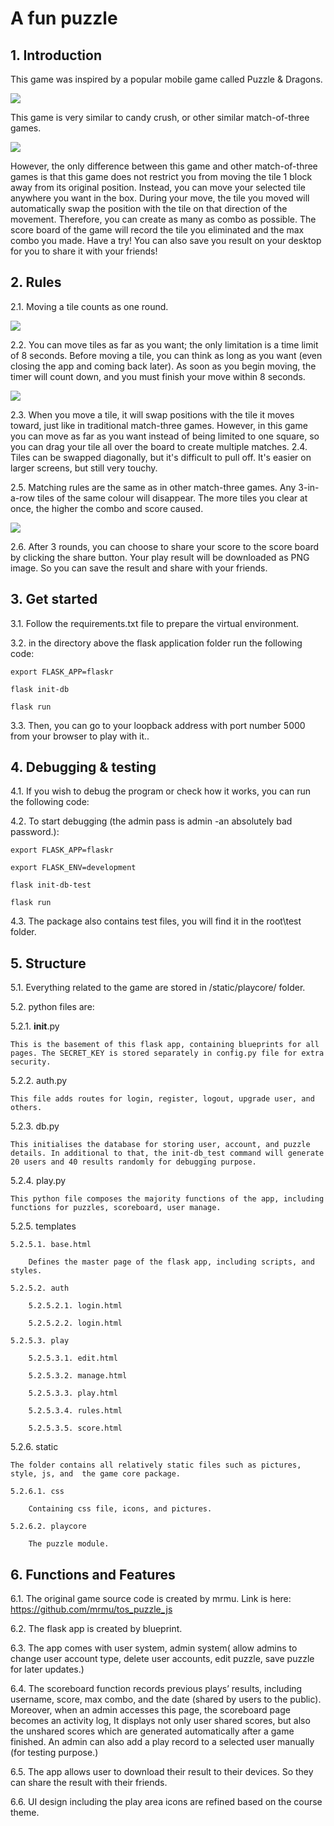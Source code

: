 # A fun puzzle

## 1. Introduction
This game was inspired by a popular mobile game called Puzzle & Dragons.

![](/flaskapp_project2/flaskapp/md_file_images/puzzleanddragons.jpeg)

This game is very similar to candy crush, or other similar match-of-three games.

![](/flaskapp_project2/flaskapp/md_file_images/candy_crush.jpeg)

However, the only difference between this game and other match-of-three games is that this game does not restrict you from moving the tile 1 block away from its original position. Instead, you can move your selected tile anywhere you want in the box. During your move, the tile you moved will automatically swap the position with the tile on that direction of the movement. Therefore, you can create as many as combo as possible.
The score board of the game will record the tile you eliminated and the max combo you made.
Have a try! You can also save you result on your desktop for you to share it with your friends!


## 2. Rules
2.1.  Moving a tile counts as one round.

![](/flaskapp_project2/flaskapp/md_file_images/movedemo.gif)

2.2. You can move tiles as far as you want; the only limitation is a time limit of 8 seconds. Before moving a tile, you can think as long as you want (even closing the app and coming back later). As soon as you begin moving, the timer will count down, and you must finish your move within 8 seconds.

![](/flaskapp_project2/flaskapp/md_file_images/timedemo.gif)

2.3. When you move a tile, it will swap positions with the tile it moves toward, just like in traditional match-three games. However, in this game you can move as far as you want instead of being limited to one square, so you can drag your tile all over the board to create multiple matches.
2.4. Tiles can be swapped diagonally, but it's difficult to pull off. It's easier on larger screens, but still very touchy.

2.5. Matching rules are the same as in other match-three games. Any 3-in-a-row tiles of the same colour will disappear. The more tiles you clear at once, the higher the combo and score caused.

![](/flaskapp_project2/flaskapp/md_file_images/combodemo.gif)

2.6. After 3 rounds, you can choose to share your score to the score board by clicking the share button. Your play result will be downloaded as PNG image. So you can save the result and share with your friends.  


## 3. Get started

3.1. Follow the requirements.txt file to prepare the virtual environment.

3.2. in the directory above the flask application folder run the following code:

`export FLASK_APP=flaskr`

`flask init-db`

`flask run`

3.3. Then, you can go to your loopback address with port number 5000 from your browser to play with it..


## 4. Debugging & testing
4.1. If you wish to debug the program or check how it works, you can run the following code:

4.2. To start debugging (the admin pass is admin -an absolutely bad password.):

`export FLASK_APP=flaskr`

`export FLASK_ENV=development`

`flask init-db-test`

`flask run`

4.3. The package also contains test files, you will find it in the root\test folder.

## 5. Structure
5.1. Everything related to the game are stored in /static/playcore/ folder.

5.2. python files are:

5.2.1. __init__.py

	This is the basement of this flask app, containing blueprints for all pages. The SECRET_KEY is stored separately in config.py file for extra security.

5.2.2. auth.py

	This file adds routes for login, register, logout, upgrade user, and others.

5.2.3. db.py

	This initialises the database for storing user, account, and puzzle details. In additional to that, the init-db_test command will generate 20 users and 40 results randomly for debugging purpose.

5.2.4. play.py

	This python file composes the majority functions of the app, including functions for puzzles, scoreboard, user manage.

5.2.5. templates

	5.2.5.1. base.html

		Defines the master page of the flask app, including scripts, and styles.

	5.2.5.2. auth

		5.2.5.2.1. login.html

		5.2.5.2.2. login.html

	5.2.5.3. play

		5.2.5.3.1. edit.html

		5.2.5.3.2. manage.html

		5.2.5.3.3. play.html

		5.2.5.3.4. rules.html

		5.2.5.3.5. score.html

5.2.6. static

	The folder contains all relatively static files such as pictures, style, js, and  the game core package.

	5.2.6.1. css

		Containing css file, icons, and pictures.

	5.2.6.2. playcore

		The puzzle module.


## 6. Functions and Features
6.1. The original game source code is created by mrmu. Link is here: https://github.com/mrmu/tos_puzzle_js

6.2. The flask app is created by blueprint.

6.3. The app comes with user system, admin system( allow admins to change user account type, delete user accounts, edit puzzle, save puzzle for later updates.)

6.4. The scoreboard function records previous plays’ results, including username, score, max combo, and the date (shared by users to the public). Moreover, when an admin accesses this page, the scoreboard page becomes an activity log, It displays not only user shared scores, but also the unshared scores which are generated automatically after a game finished. An admin can also add a play record to a selected user manually (for testing purpose.)

6.5. The app allows user to download their result to their devices. So they can share the result with their friends.

6.6. UI design including the play area icons are refined based on the course theme.

